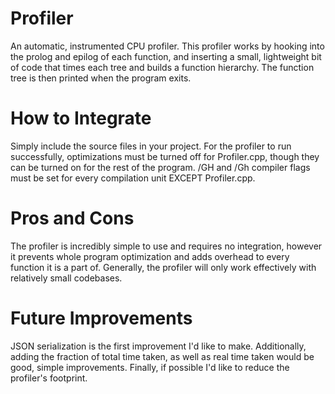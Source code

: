 # Profiler
An automatic, instrumented CPU profiler. This profiler works by hooking into the prolog and epilog of each function, and inserting a small, lightweight bit of code that times each tree and builds a function hierarchy. The function tree is then printed when the program exits.

# How to Integrate
Simply include the source files in your project. For the profiler to run successfully, optimizations must be turned off for Profiler.cpp, though they can be turned on for the rest of the program. /GH and /Gh compiler flags must be set for every compilation unit EXCEPT Profiler.cpp.

# Pros and Cons
The profiler is incredibly simple to use and requires no integration, however it prevents whole program optimization and adds overhead to every function it is a part of. Generally, the profiler will only work effectively with relatively small codebases.

# Future Improvements
JSON serialization is the first improvement I'd like to make. Additionally, adding the fraction of total time taken, as well as real time taken would be good, simple improvements. Finally, if possible I'd like to reduce the profiler's footprint.
